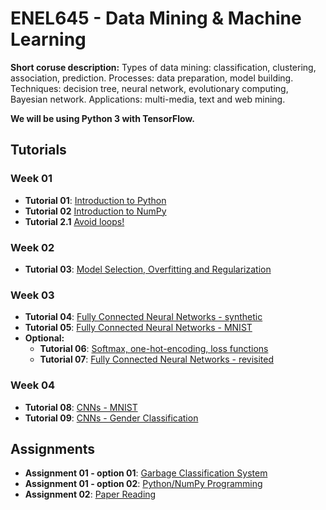 # ENEL645 - Data Mining & Machine Learning

**Short coruse description:** Types of data mining: classification, clustering, association, prediction. 
Processes: data preparation, model building. Techniques: decision tree, neural network, 
evolutionary computing, Bayesian network. Applications: multi-media, text and web mining.

**We will be using Python 3 with TensorFlow.**

## Tutorials

### Week 01   
- **Tutorial 01**: [Introduction to Python](JNotebooks/tutorial01-python.ipynb)
- **Tutorial 02** [Introduction to NumPy](JNotebooks/tutorial02-numpy.ipynb)
- **Tutorial 2.1** [Avoid loops!](JNotebooks/tutorial02_1_python_sumpy_programming_style.ipynb)


### Week 02
- **Tutorial 03**: [Model Selection, Overfitting and Regularization](JNotebooks/tutorial03-overfitting_regularization.ipynb)

### Week 03
- **Tutorial 04**: [Fully Connected Neural Networks - synthetic](JNotebooks/tutorial04_fully_connected_neural_network_2D_synthetic_example.ipynb)
- **Tutorial 05**: [Fully Connected Neural Networks - MNIST](JNotebooks/tutorial08_step_by_step_MNIST_digits_classification.ipynb)
- **Optional:**
	- **Tutorial 06**: [Softmax, one-hot-encoding, loss functions](JNotebooks/tutorial07_softmax_one_hot_encoding_loss_functions.ipynb) 
	- **Tutorial 07**: [Fully Connected Neural Networks - revisited](JNotebooks/tutorial09_fully_connected_neural_networks_revisited.ipynb)


### Week 04
- **Tutorial 08**: [CNNs - MNIST](JNotebooks/tutorial10_step_by_step_MNIST_digits_classification_cnn.ipynb)
- **Tutorial 09**: [CNNs - Gender Classification](JNotebooks/gender_classification.ipynb)


## Assignments
- **Assignment 01 - option 01**: [Garbage Classification System](Rubric/assignment01-option01-system-design-assignment.pdf)
- **Assignment 01 - option 02**: [Python/NumPy Programming](Assignments/assignment01-python-numpy-programming.ipynb)
- **Assignment 02**: [Paper Reading](Rubric/assignment02_paper_reading.pdf)
